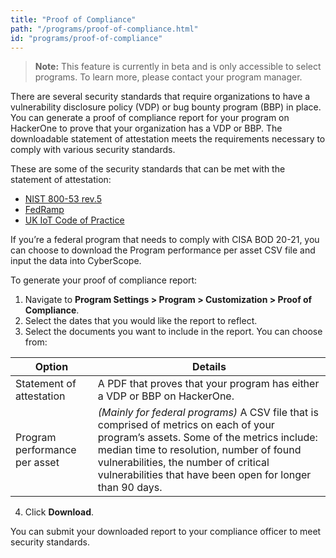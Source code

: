 ```yaml
---
title: "Proof of Compliance"
path: "/programs/proof-of-compliance.html"
id: "programs/proof-of-compliance"
---
```


>**Note:** This feature is currently in beta and is only accessible to select programs. To learn more, please contact your program manager.

There are several security standards that require organizations to have a vulnerability disclosure policy (VDP) or bug bounty program (BBP) in place. You can generate a proof of compliance report for your program on HackerOne to prove that your organization has a VDP or BBP. The downloadable statement of attestation meets the requirements necessary to comply with various security standards.

These are some of the security standards that can be met with the statement of attestation:
* [NIST 800-53 rev.5](https://nvlpubs.nist.gov/nistpubs/SpecialPublications/NIST.SP.800-53r5.pdf)
* [FedRamp](https://www.fedramp.gov/)
* [UK IoT Code of Practice](https://www.gov.uk/government/publications/code-of-practice-for-consumer-iot-security)

If you’re a federal program that needs to comply with CISA BOD 20-21, you can choose to download the Program performance per asset CSV file and input the data into CyberScope.

To generate your proof of compliance report:
1. Navigate to **Program Settings > Program > Customization > Proof of Compliance**.
2. Select the dates that you would like the report to reflect.
3. Select the documents you want to include in the report. You can choose from:

Option | Details
------ | -------
Statement of attestation | A PDF that proves that your program has either a VDP or BBP on HackerOne.
Program performance per asset | *(Mainly for federal programs)* A CSV file that is comprised of metrics on each of your program’s assets. Some of the metrics include: median time to resolution, number of found vulnerabilities, the number of critical vulnerabilities that have been open for longer than 90 days.

4. Click **Download**.

You can submit your downloaded report to your compliance officer to meet security standards.
